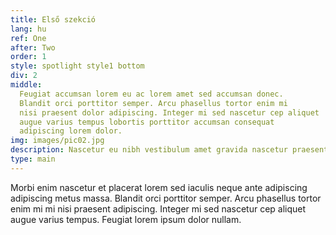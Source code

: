 ```yaml
---
title: Első szekció
lang: hu
ref: One
after: Two
order: 1
style: spotlight style1 bottom
div: 2
middle:
  Feugiat accumsan lorem eu ac lorem amet sed accumsan donec.
  Blandit orci porttitor semper. Arcu phasellus tortor enim mi
  nisi praesent dolor adipiscing. Integer mi sed nascetur cep aliquet
  augue varius tempus lobortis porttitor accumsan consequat
  adipiscing lorem dolor.
img: images/pic02.jpg
description: Nascetur eu nibh vestibulum amet gravida nascetur praesent
type: main
---
```


Morbi enim nascetur et placerat lorem sed iaculis neque ante
adipiscing adipiscing metus massa. Blandit orci porttitor semper.
Arcu phasellus tortor enim mi mi nisi praesent adipiscing. Integer
mi sed nascetur cep aliquet augue varius tempus. Feugiat lorem
ipsum dolor nullam.
